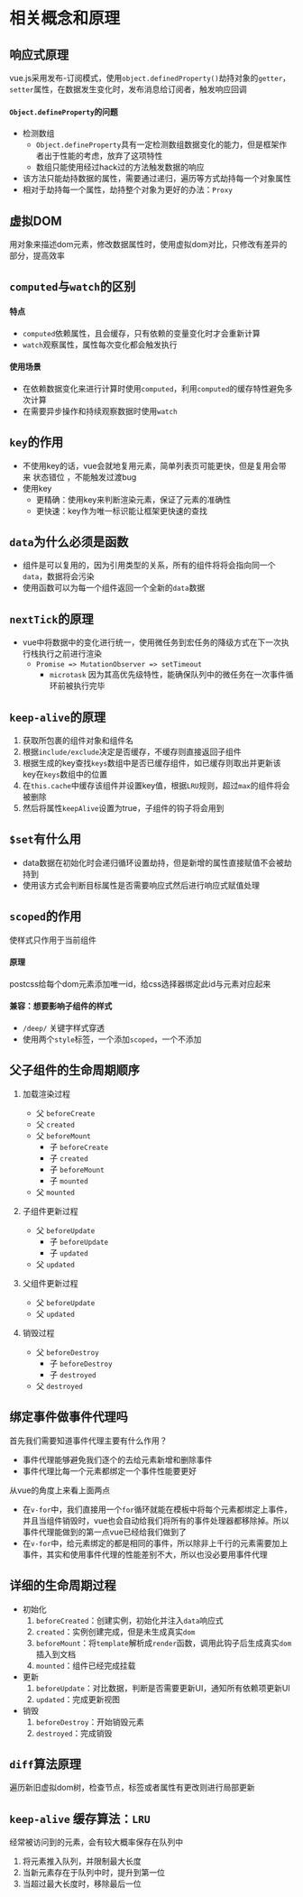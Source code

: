 # 相关概念和原理

## 响应式原理
vue.js采用发布-订阅模式，使用`object.definedProperty()`劫持对象的`getter`，`setter`属性，在数据发生变化时，发布消息给订阅者，触发响应回调
#### `Object.defineProperty`的问题
- 检测数组
  - `Object.defineProperty`具有一定检测数组数据变化的能力，但是框架作者出于性能的考虑，放弃了这项特性
  - 数组只能使用经过hack过的方法触发数据的响应
- 该方法只能劫持数据的属性，需要通过递归，遍历等方式劫持每一个对象属性
- 相对于劫持每一个属性，劫持整个对象为更好的办法：`Proxy`

## 虚拟DOM
用对象来描述dom元素，修改数据属性时，使用虚拟dom对比，只修改有差异的部分，提高效率

## `computed`与`watch`的区别
#### 特点
- `computed`依赖属性，且会缓存，只有依赖的变量变化时才会重新计算
- `watch`观察属性，属性每次变化都会触发执行
#### 使用场景
- 在依赖数据变化来进行计算时使用`computed`，利用`computed`的缓存特性避免多次计算
- 在需要异步操作和持续观察数据时使用`watch`

## `key`的作用
- 不使用key的话，vue会就地复用元素，简单列表页可能更快，但是复用会带来 状态错位 ，不能触发过渡bug
- 使用key
  - 更精确：使用key来判断渲染元素，保证了元素的准确性
  - 更快速：key作为唯一标识能让框架更快速的查找

## `data`为什么必须是函数
- 组件是可以复用的，因为引用类型的关系，所有的组件将将会指向同一个`data`，数据将会污染
- 使用函数可以为每一个组件返回一个全新的`data`数据

## `nextTick`的原理
- vue中将数据中的变化进行统一，使用微任务到宏任务的降级方式在下一次执行栈执行之前进行渲染
  - `Promise => MutationObserver => setTimeout`
	- `microtask` 因为其高优先级特性，能确保队列中的微任务在一次事件循环前被执行完毕


## `keep-alive`的原理
1. 获取所包裹的组件对象和组件名
2. 根据`include/exclude`决定是否缓存，不缓存则直接返回子组件
3. 根据生成的key查找`keys`数组中是否已缓存组件，如已缓存则取出并更新该key在`keys`数组中的位置
4. 在`this.cache`中缓存该组件并设置key值，根据`LRU`规则，超过`max`的组件将会被删除
5. 然后将属性`keepAlive`设置为true，子组件的钩子将会用到

## `$set`有什么用
- data数据在初始化时会递归循环设置劫持，但是新增的属性直接赋值不会被劫持到
- 使用该方式会判断目标属性是否需要响应式然后进行响应式赋值处理

## `scoped`的作用
使样式只作用于当前组件
#### 原理
postcss给每个dom元素添加唯一id，给css选择器绑定此id与元素对应起来
#### 兼容：想要影响子组件的样式
- `/deep/` 关键字样式穿透
- 使用两个`style`标签，一个添加`scoped`，一个不添加

## 父子组件的生命周期顺序
1. 加载渲染过程
    - 父 `beforeCreate`
    - 父 `created`
    - 父 `beforeMount`
        - 子 `beforeCreate`
        - 子 `created`
        - 子 `beforeMount`
        - 子 `mounted`
    - 父 `mounted`

2. 子组件更新过程
    - 父 `beforeUpdate`
      - 子 `beforeUpdate`
      - 子 `updated`
    - 父 `updated`

3. 父组件更新过程
    - 父 `beforeUpdate`
    - 父 `updated`

4. 销毁过程
    - 父 `beforeDestroy`
        - 子 `beforeDestroy`
        - 子 `destroyed`
    - 父 `destroyed`

## 绑定事件做事件代理吗
首先我们需要知道事件代理主要有什么作用？

- 事件代理能够避免我们逐个的去给元素新增和删除事件
- 事件代理比每一个元素都绑定一个事件性能要更好

从vue的角度上来看上面两点

- 在`v-for`中，我们直接用一个`for`循环就能在模板中将每个元素都绑定上事件，并且当组件销毁时，vue也会自动给我们将所有的事件处理器都移除掉。所以事件代理能做到的第一点vue已经给我们做到了
- 在`v-for`中，给元素绑定的都是相同的事件，所以除非上千行的元素需要加上事件，其实和使用事件代理的性能差别不大，所以也没必要用事件代理

## 详细的生命周期过程
- 初始化
  1. `beforeCreated`：创建实例，初始化并注入`data`响应式
  2. `created`：实例创建完成，但是未生成真实`dom`
  3. `beforeMount`：将`template`解析成`render`函数，调用此钩子后生成真实`dom`插入到文档
  4. `mounted`：组件已经完成挂载
- 更新
  1. `beforeUpdate`：对比数据，判断是否需要更新UI，通知所有依赖项更新UI
  2. `updated`：完成更新视图
- 销毁
  1. `beforeDestroy`：开始销毁元素
  2. `destroyed`：完成销毁

## `diff`算法原理
遍历新旧虚拟dom树，检查节点，标签或者属性有更改则进行局部更新

## `keep-alive` 缓存算法：`LRU`
经常被访问到的元素，会有较大概率保存在队列中
1. 将元素推入队列，并限制最大长度
2. 当新元素存在于队列中时，提升到第一位
3. 当超过最大长度时，移除最后一位
